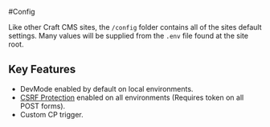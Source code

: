 #Config

Like other Craft CMS sites, the `/config` folder contains all of the sites default settings. Many values will be supplied from the `.env` file found at the site root.

## Key Features
* DevMode enabled by default on local environments.
* [CSRF Protection](https://craftcms.com/support/csrf-protection) enabled on all environments (Requires token on all POST forms).
* Custom CP trigger.
